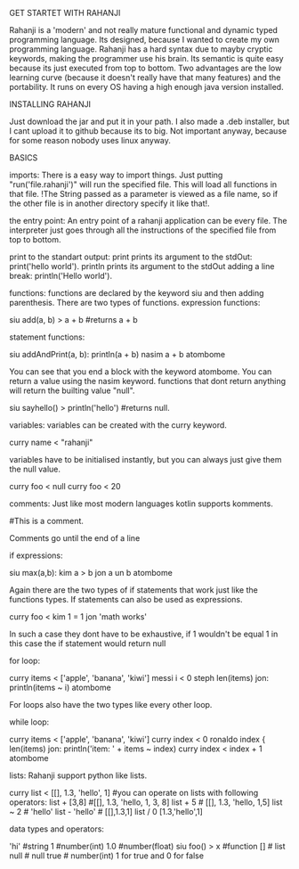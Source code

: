 GET STARTET WITH RAHANJI

Rahanji is a 'modern' and not really mature functional and dynamic typed  programming language. Its designed, because I wanted to create my own programming language.
Rahanji has a hard syntax due to mayby cryptic keywords, making the programmer use his brain.
Its semantic is quite easy because its just executed from top to bottom. 
Two advantages are the low learning curve (because it doesn't really have that many features) and the portability.
It runs on every OS having a high enough java version installed.

INSTALLING RAHANJI

Just download the jar and put it in your path. 
I also made a .deb installer, but I cant upload it to github because its to big.
Not important anyway, because for some reason nobody uses linux anyway.

BASICS

imports:
There is a easy way to import things. Just putting "run('file.rahanji')" will run the specified file. This will load all functions in that file.
!The String passed as a parameter is viewed as a file name, so if the other file is in another directory specify it like that!.

the entry point: 
An entry point of a rahanji application can be every file.
The interpreter just goes through all the instructions of the specified file from top to bottom.

print to the standart output:
print prints its argument to the stdOut: print('hello world').
println prints its argument to the stdOut adding a line break: println('Hello world').


functions:
functions are declared by the keyword siu and then adding parenthesis.
There are two types of functions.
expression functions:

siu add(a, b) > a + b #returns a + b

statement functions:

siu addAndPrint(a, b):
  println(a + b)
  nasim a + b
atombome

You can see that you end a block with the keyword atombome.
You can return a value using the nasim keyword.
functions that dont return anything will return the builting value "null".

siu sayhello() > println('hello') #returns null.


variables:
variables can be created with the curry keyword.

curry name < "rahanji"

variables have to be initialised instantly, but you can always just give them the null value.

curry foo < null
curry foo < 20


comments:
Just like most modern languages kotlin supports komments.

#This is a comment.

Comments go until the end of a line


if expressions:

siu max(a,b):
  kim a > b jon a un b
atombome

Again there are the two types of if statements that work just like the functions types.
If statements can also be used as expressions.

curry foo < kim 1 = 1 jon 'math works'

In such a case they dont have to be exhaustive, if 1 wouldn't be equal 1 in this case the if statement would return null

for loop:

curry items < ['apple', 'banana', 'kiwi']
messi i < 0 steph len(items) jon:
  println(items ~ i)
atombome

For loops also have the two types like every other loop.

while loop:

curry items < ['apple', 'banana', 'kiwi']
curry index < 0
ronaldo index { len(items) jon:
  println('item: ' + items ~ index)
  curry index < index + 1
atombome


lists:
Rahanji support python like lists.

curry list < [[], 1.3, 'hello', 1]
#you can operate on lists with following operators:
list + [3,8] #[[], 1.3, 'hello, 1, 3, 8]
list + 5 # [[], 1.3, 'hello, 1,5]
list ~ 2 # 'hello'
list - 'hello' # [[],1.3,1]
list / 0 [1.3,'hello',1]


data types and operators: 

'hi' #string
1 #number(int)
1.0 #number(float)
siu foo() > x #function
[] # list
null # null
true # number(int) 1 for true and 0 for false

